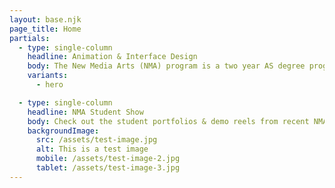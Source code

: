 ```yaml
---
layout: base.njk
page_title: Home
partials:
  - type: single-column
    headline: Animation & Interface Design
    body: The New Media Arts (NMA) program is a two year AS degree program located at Kapi‘olani Community College (KCC) in Honolulu, Hawaii. The NMA mission is to prepare students for employment in the fields of interface design and animation.
    variants:
      - hero

  - type: single-column
    headline: NMA Student Show
    body: Check out the student portfolios & demo reels from recent NMA graduates.
    backgroundImage:
      src: /assets/test-image.jpg
      alt: This is a test image
      mobile: /assets/test-image-2.jpg
      tablet: /assets/test-image-3.jpg
---
```

